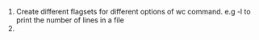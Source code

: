 1. Create different flagsets for different options of wc command. e.g -l to print the number of lines in a file
2. 